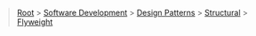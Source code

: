 > [Root](../../../../index.md) > [Software Development](<../../../Software Development.md>) > [Design Patterns](<../../Design Patterns.md>) > [Structural](../Structural.md) > [Flyweight](Flyweight.md)
